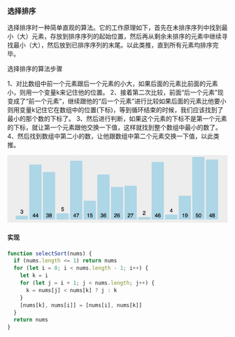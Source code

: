 ### 选择排序

选择排序时一种简单直观的算法。它的工作原理如下，首先在未排序序列中找到最小（大）元素，存放到排序序列的起始位置，然后再从剩余未排序的元素中继续寻找最小（大），然后放到已排序序列的末尾。以此类推，直到所有元素均排序完毕。


选择排序的算法步骤

1、对比数组中前一个元素跟后一个元素的小大，如果后面的元素比前面的元素小，则用一个变量k来记住他的位置。
2、接着第二次比较，前面“后一个元素”现变成了“前一个元素”，继续跟他的“后一个元素”进行比较如果后面的元素比他要小则用变量k记住它在数组中的位置(下标)，等到循环结束的时候，我们应该找到了最小的那个数的下标了。
3、然后进行判断，如果这个元素的下标不是第一个元素的下标，就让第一个元素跟他交换一下值，这样就找到整个数组中最小的数了。
4、然后找到数组中第二小的数，让他跟数组中第二个元素交换一下值，以此类推。

![](../static/selectSort.gif?raw=true)

#### 实现

```js
function selectSort(nums) {
  if (nums.length <= 1) return nums
  for (let i = 0; i < nums.length - 1; i++) {
    let k = i
    for (let j = i + 1; j < nums.length; j++) {
      k = nums[j] < nums[k] ? j : k
    }
    [nums[k], nums[i]] = [nums[i], nums[k]]
  }
  return nums
}
```